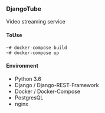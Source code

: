 ### DjangoTube

Video streaming service

#### ToUse

```
~# docker-compose build
~# docker-compose up
```

#### Environment

- Python 3.6
- Django / Django-REST-Framework
- Docker / Docker-Compose
- PostgresQL
- nginx
